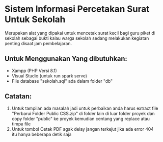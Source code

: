 # Sistem Informasi Percetakan Surat Untuk Sekolah

Merupakan alat yang dipakai untuk mencetak surat kecil bagi guru piket di sekolah sebagai bukti kalau warga sekolah sedang melakukan kegiatan penting disaat jam pembelajaran.


## Untuk Menggunakan Yang dibutuhkan:

- Xampp (PHP Versi 8.1)
- Visual Studio (untuk run spark serve)
- File database "sekolah.sql" ada dalam folder "db"

## Catatan:
1. Untuk tampilan ada masalah jadi untuk perbaikan anda harus extract file "Perbarui Folder Public CSS.zip" di folder lain di luar folder proyek dan copy folder "public" ke proyek kemudian centang yang replace atau timpa file
2. Untuk tombol Cetak PDF agak delay jangan terkejut jika ada error 404 itu hanya beberapa detik saja
